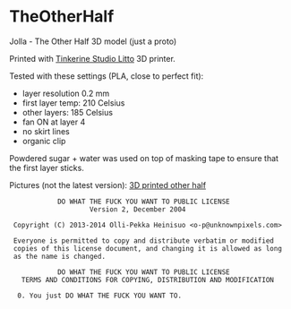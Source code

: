 TheOtherHalf
============

Jolla - The Other Half 3D model (just a proto)

Printed with [Tinkerine Studio Litto](http://www.tinkerines.com/store/3d-printers/litto/) 3D printer.

Tested with these settings (PLA, close to perfect fit):

- layer resolution 0.2 mm
- first layer temp: 210 Celsius
- other layers: 185 Celsius
- fan ON at layer 4
- no skirt lines
- organic clip

Powdered sugar + water was used on top of masking tape to ensure that the first layer sticks.


Pictures (not the latest version): [3D printed other half](http://relativity.fi/jolla_toh/)

                DO WHAT THE FUCK YOU WANT TO PUBLIC LICENSE
                        Version 2, December 2004
    
     Copyright (C) 2013-2014 Olli-Pekka Heinisuo <o-p@unknownpixels.com>
    
     Everyone is permitted to copy and distribute verbatim or modified
     copies of this license document, and changing it is allowed as long
     as the name is changed.
    
                DO WHAT THE FUCK YOU WANT TO PUBLIC LICENSE
       TERMS AND CONDITIONS FOR COPYING, DISTRIBUTION AND MODIFICATION
    
      0. You just DO WHAT THE FUCK YOU WANT TO.
